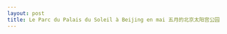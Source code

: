 ```yaml
---
layout: post
title: Le Parc du Palais du Soleil à Beijing en mai 五月的北京太阳宫公园
---
```




[](http://www.francaisblog.com../images/tiantian_2.jpg)

[](http://www.francaisblog.com../images/tiantian_3.jpg)

[](http://www.francaisblog.com../images/tiantian_4.jpg)

[](http://www.francaisblog.com../images/tiantian_5.jpg) 
